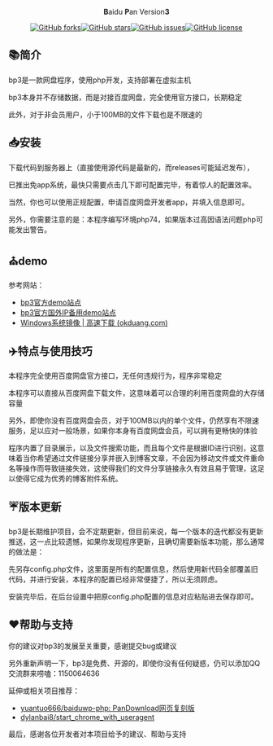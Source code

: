<p align="center"><b>B</b>aidu <b>P</b>an Version<b>3</b></p>

<p align="center"><a href="https://github.com/zhufenghua1998/bp3/network"><img alt="GitHub forks" src="https://img.shields.io/github/forks/zhufenghua1998/bp3"></a><a href="https://github.com/zhufenghua1998/bp3/stargazers"><img alt="GitHub stars" src="https://img.shields.io/github/stars/zhufenghua1998/bp3"></a><a href="https://github.com/zhufenghua1998/bp3/issues"><img alt="GitHub issues" src="https://img.shields.io/github/issues/zhufenghua1998/bp3"></a><a href="https://github.com/zhufenghua1998/bp3/blob/main/LICENSE"><img alt="GitHub license" src="https://img.shields.io/github/license/zhufenghua1998/bp3"></a></p>

## 📚简介

bp3是一款网盘程序，使用php开发，支持部署在虚拟主机

bp3本身并不存储数据，而是对接百度网盘，完全使用官方接口，长期稳定

此外，对于非会员用户，小于100MB的文件下载也是不限速的
## 📥安装
下载代码到服务器上（直接使用源代码是最新的，而releases可能延迟发布），

已推出免app系统，最快只需要点击几下即可配置完毕，有着惊人的配置效率。

当然，你也可以使用正规配置，申请百度网盘开发者app，并填入信息即可。

另外，你需要注意的是：本程序编写环境php74，如果版本过高因语法问题php可能发出警告。

## ⛪demo
参考网站：

- <a href="https://bp3.52dixiaowo.com" target="_blank">bp3官方demo站点</a>
- [bp3官方国外IP备用demo站点](http://23.95.68.202/)
- [Windows系统镜像 | 高速下载 (okduang.com)](http://pan.okduang.com/)

## ✈️特点与使用技巧

本程序完全使用百度网盘官方接口，无任何违规行为，程序非常稳定

本程序可以直接从百度网盘下载文件，这意味着可以合理的利用百度网盘的大存储容量

另外，即使你没有百度网盘会员，对于100MB以内的单个文件，仍然享有不限速服务，足以应对一般场景，如果你本身有百度网盘会员，可以拥有更畅快的体验

程序内置了目录展示，以及文件搜索功能，而且每个文件是根据ID进行识别，这意味着当你希望通过文件链接分享并嵌入到博客文章，不会因为移动文件或文件重命名等操作而导致链接失效，这使得我们的文件分享链接永久有效且易于管理，这足以使得它成为优秀的博客附件系统。

## ☔版本更新

bp3是长期维护项目，会不定期更新，但目前来说，每一个版本的迭代都没有更新推送，这一点比较遗憾，如果你发现程序更新，且确切需要新版本功能，那么通常的做法是：

先另存config.php文件，这里面是所有的配置信息，然后使用新代码全部覆盖旧代码，并进行安装，本程序的配置已经非常便捷了，所以无须顾虑。

安装完毕后，在后台设置中把原config.php配置的信息对应粘贴进去保存即可。

## ❤️帮助与支持

你的建议对bp3的发展至关重要，感谢提交bug或建议

另外重新声明一下，bp3是免费、开源的，即使你没有任何疑惑，仍可以添加QQ交流群来唠嗑：1150064636

延伸或相关项目推荐：

- [yuantuo666/baiduwp-php: PanDownload网页复刻版 ](https://github.com/yuantuo666/baiduwp-php)
- [dylanbai8/start_chrome_with_useragent ](https://github.com/dylanbai8/start_chrome_with_useragent)

最后，感谢各位开发者对本项目给予的建议、帮助与支持
